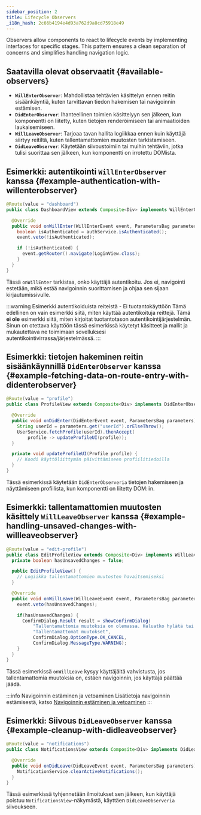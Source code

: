 ```yaml
---
sidebar_position: 2
title: Lifecycle Observers
_i18n_hash: 2c66b4194e4d93a762d9a8cd75918e49
---
```

Observers allow components to react to lifecycle events by implementing interfaces for specific stages. This pattern ensures a clean separation of concerns and simplifies handling navigation logic.

## Saatavilla olevat observaatit {#available-observers}

- **`WillEnterObserver`**: Mahdollistaa tehtävien käsittelyn ennen reitin sisäänkäyntiä, kuten tarvittavan tiedon hakemisen tai navigoinnin estämisen.
- **`DidEnterObserver`**: Ihanteellinen toimien käsittelyyn sen jälkeen, kun komponentti on liitetty, kuten tietojen renderöimiseen tai animaatioiden laukaisemiseen.
- **`WillLeaveObserver`**: Tarjoaa tavan hallita logiikkaa ennen kuin käyttäjä siirtyy reitiltä, kuten tallentamattomien muutosten tarkistamiseen.
- **`DidLeaveObserver`**: Käytetään siivoustoimiin tai muihin tehtäviin, jotka tulisi suorittaa sen jälkeen, kun komponentti on irrotettu DOMista.

## Esimerkki: autentikointi `WillEnterObserver` kanssa {#example-authentication-with-willenterobserver}

```java
@Route(value = "dashboard")
public class DashboardView extends Composite<Div> implements WillEnterObserver {

  @Override
  public void onWillEnter(WillEnterEvent event, ParametersBag parameters) {
    boolean isAuthenticated = authService.isAuthenticated();
    event.veto(!isAuthenticated);

    if (!isAuthenticated) {
      event.getRouter().navigate(LoginView.class);
    }
  }
}
```

Tässä `onWillEnter` tarkistaa, onko käyttäjä autentikoitu. Jos ei, navigointi estetään, mikä estää navigoinnin suorittamisen ja ohjaa sen sijaan kirjautumissivulle.

:::warning Esimerkki autentikoiduista reiteistä - Ei tuotantokäyttöön
Tämä edellinen on vain esimerkki siitä, miten käyttää autentikoituja reittejä.
Tämä **ei ole** esimerkki siitä, miten kirjoitat tuotantotason autentikointijärjestelmän.
Sinun on otettava käyttöön tässä esimerkissä käytetyt käsitteet ja mallit ja mukautettava ne toimimaan sovelluksesi autentikointivirrassa/järjestelmässä.
:::

## Esimerkki: tietojen hakeminen reitin sisäänkäynnillä `DidEnterObserver` kanssa {#example-fetching-data-on-route-entry-with-didenterobserver}

```java
@Route(value = "profile")
public class ProfileView extends Composite<Div> implements DidEnterObserver {

  @Override
  public void onDidEnter(DidEnterEvent event, ParametersBag parameters) {
    String userId = parameters.get("userId").orElseThrow();
    UserService.fetchProfile(userId).thenAccept(
        profile -> updateProfileUI(profile));
  }

  private void updateProfileUI(Profile profile) {
    // Koodi käyttöliittymän päivittämiseen profiilitiedoilla
  }
}
```

Tässä esimerkissä käytetään `DidEnterObserveria` tietojen hakemiseen ja näyttämiseen profiilista, kun komponentti on liitetty DOM:iin.

## Esimerkki: tallentamattomien muutosten käsittely `WillLeaveObserver` kanssa {#example-handling-unsaved-changes-with-willleaveobserver}

```java
@Route(value = "edit-profile")
public class EditProfileView extends Composite<Div> implements WillLeaveObserver {
  private boolean hasUnsavedChanges = false;

  public EditProfileView() {
    // Logiikka tallentamattomien muutosten havaitsemiseksi
  }

  @Override
  public void onWillLeave(WillLeaveEvent event, ParametersBag parameters) {
    event.veto(hasUnsavedChanges);

    if(hasUnsavedChanges) {
      ConfirmDialog.Result result = showConfirmDialog(
          "Tallentamattomia muutoksia on olemassa. Haluatko hylätä tai tallentaa ne?",
          "Tallentamattomat muutokset",
          ConfirmDialog.OptionType.OK_CANCEL,
          ConfirmDialog.MessageType.WARNING);
    }
  }
}
```

Tässä esimerkissä `onWillLeave` kysyy käyttäjältä vahvistusta, jos tallentamattomia muutoksia on, estäen navigoinnin, jos käyttäjä päättää jäädä.

:::info Navigoinnin estäminen ja vetoaminen
Lisätietoja navigoinnin estämisestä, katso [Navigoinnin estäminen ja vetoaminen](./navigation-blocking)
:::

## Esimerkki: Siivous `DidLeaveObserver` kanssa {#example-cleanup-with-didleaveobserver}

```java
@Route(value = "notifications")
public class NotificationsView extends Composite<Div> implements DidLeaveObserver {

  @Override
  public void onDidLeave(DidLeaveEvent event, ParametersBag parameters) {
    NotificationService.clearActiveNotifications();
  }
}
```

Tässä esimerkissä tyhjennetään ilmoitukset sen jälkeen, kun käyttäjä poistuu `NotificationsView`-näkymästä, käyttäen `DidLeaveObserveria` siivoukseen.
